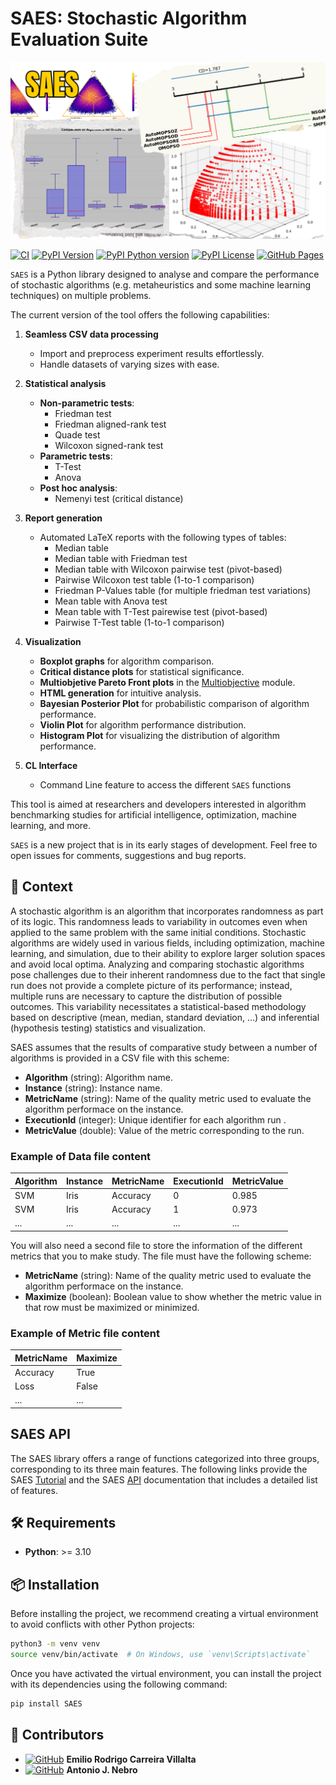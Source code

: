 # SAES: Stochastic Algorithm Evaluation Suite
![SAES](https://raw.githubusercontent.com/jMetal/SAES/main/docs/SAES.png)

[![CI](https://github.com/jMetal/SAES/actions/workflows/test.yml/badge.svg)](https://github.com/jMetal/SAES/actions/workflows/test.yml)
[![PyPI Version](https://img.shields.io/pypi/v/SAES.svg)](https://pypi.org/project/SAES/)
[![PyPI Python version](https://img.shields.io/pypi/pyversions/SAES.svg)](https://pypi.org/project/SAES/)
[![PyPI License](https://img.shields.io/pypi/l/SAES.svg)](https://pypi.org/project/SAES/)
[![GitHub Pages](https://img.shields.io/badge/docs-GitHub%20Pages-red)](https://jMetal.github.io/SAES/)

`SAES` is a Python library designed to analyse and compare the performance of stochastic algorithms (e.g. metaheuristics and some machine learning techniques) on multiple problems. 

The current version of the tool offers the following capabilities:  
1. **Seamless CSV data processing**  
   - Import and preprocess experiment results effortlessly.  
   - Handle datasets of varying sizes with ease.  

2. **Statistical analysis**  
   - **Non-parametric tests**:  
     - Friedman test  
     - Friedman aligned-rank test
     - Quade test
     - Wilcoxon signed-rank test  
   - **Parametric tests**:
     - T-Test
     - Anova
   - **Post hoc analysis**:  
     - Nemenyi test (critical distance)

3. **Report generation**  
   - Automated LaTeX reports with the following types of tables:  
     - Median table  
     - Median table with Friedman test  
     - Median table with Wilcoxon pairwise test (pivot-based)  
     - Pairwise Wilcoxon test table (1-to-1 comparison)  
     - Friedman P-Values table (for multiple friedman test variations)
     - Mean table with Anova test
     - Mean table with T-Test pairewise test (pivot-based)
     - Pairwise T-Test table (1-to-1 comparison)

4. **Visualization**  
   - **Boxplot graphs** for algorithm comparison.  
   - **Critical distance plots** for statistical significance.  
   - **Multiobjetive Pareto Front plots** in the [Multiobjective](https://jMetal.github.io/SAES/configure/multiobjective.html) module.
   - **HTML generation** for intuitive analysis.
   - **Bayesian Posterior Plot** for probabilistic comparison of algorithm performance.
   - **Violin Plot** for algorithm performance distribution.
   - **Histogram Plot** for visualizing the distribution of algorithm performance.

5. **CL Interface**
   - Command Line feature to access the different `SAES` functions 

This tool is aimed at researchers and developers interested in algorithm benchmarking studies for artificial intelligence, optimization, machine learning, and more.

`SAES` is a new project that is in its early stages of development. Feel free to open issues for comments, suggestions and bug reports.

## 📖 Context
A stochastic algorithm is an algorithm that incorporates randomness as part of its logic. This randomness leads to variability in outcomes even when applied to the same problem with the same initial conditions. Stochastic algorithms are widely used in various fields, including optimization, machine learning, and simulation, due to their ability to explore larger solution spaces and avoid local optima. Analyzing and comparing stochastic algorithms pose challenges due to their inherent randomness due to the fact that single run does not provide a complete picture of its performance; instead, multiple runs are necessary to capture the distribution of possible outcomes. This variability necessitates a statistical-based methodology based on descriptive (mean, median, standard deviation, ...) and inferential (hypothesis testing) statistics and visualization.

SAES assumes that the results of comparative study between a number of algorithms is provided in a CSV file with this scheme:

- **Algorithm** (string):  Algorithm name.
- **Instance** (string): Instance name. 
- **MetricName** (string): Name of the quality metric used to evaluate the algorithm performace on the instance. 
- **ExecutionId** (integer): Unique identifier for each algorithm run .
- **MetricValue** (double): Value of the metric corresponding to the run. 

### Example of Data file content

| Algorithm | Instance    | MetricName    | ExecutionId | MetricValue         |
|-----------|-------------|---------------|-------------|---------------------|
| SVM       | Iris        | Accuracy      | 0           | 0.985               |
| SVM       | Iris        | Accuracy      | 1           | 0.973               |
| ...       | ...         | ...           | ...         | ...                 |

You will also need a second file to store the information of the different metrics that you to make study. The file must have the following scheme:

- **MetricName** (string): Name of the quality metric used to evaluate the algorithm performace on the instance.
- **Maximize** (boolean): Boolean value to show whether the metric value in that row must be maximized or minimized.

### Example of Metric file content

| MetricName | Maximize    |
|------------|-------------|
| Accuracy   | True        |
| Loss       | False       |
| ...        | ...         |

## SAES API

The SAES library offers a range of functions categorized into three groups, corresponding to its three main features. The following links provide the SAES [Tutorial](https://github.com/jMetal/SAES/tree/main/notebooks) and the SAES [API](https://jMetal.github.io/SAES/API/api.html) documentation that includes a detailed list of features.

## 🛠 Requirements

- **Python**: >= 3.10

## 📦 Installation
Before installing the project, we recommend creating a virtual environment to avoid conflicts with other Python projects:
```sh
python3 -m venv venv
source venv/bin/activate  # On Windows, use `venv\Scripts\activate`
```

Once you have activated the virtual environment, you can install the project with its dependencies using the following command:
```sh
pip install SAES
```

## 🤝 Contributors

- [![GitHub](https://img.shields.io/badge/GitHub-100000?style=flat&logo=github&logoColor=white)](https://github.com/rorro6787) **Emilio Rodrigo Carreira Villalta**
- [![GitHub](https://img.shields.io/badge/GitHub-100000?style=flat&logo=github&logoColor=white)](https://github.com/ajnebro) **Antonio J. Nebro**
